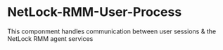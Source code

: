 # NetLock-RMM-User-Process
 This componment handles communication between user sessions & the NetLock RMM agent services
